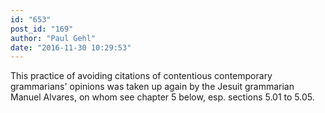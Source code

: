 ```yaml
---
id: "653"
post_id: "169"
author: "Paul Gehl"
date: "2016-11-30 10:29:53"
---
```

This practice of avoiding citations of contentious contemporary grammarians' opinions was taken up again by the Jesuit grammarian Manuel Alvares, on whom see chapter 5 below, esp. sections 5.01 to 5.05.
